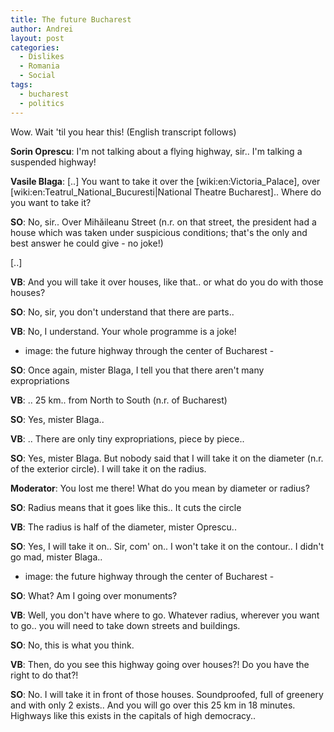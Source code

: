 ```yaml
---
title: The future Bucharest
author: Andrei
layout: post
categories:
  - Dislikes
  - Romania
  - Social
tags:
  - bucharest
  - politics
---
```

Wow. Wait 'til you hear this! (English transcript follows)

<!--YouTube Error: bad URL entered-->



**Sorin Oprescu**: I'm not talking about a flying highway, sir.. I'm talking a suspended highway!

**Vasile Blaga**: [..] You want to take it over the [wiki:en:Victoria\_Palace], over [wiki:en:Teatrul\_National_Bucuresti|National Theatre Bucharest].. Where do you want to take it?

**SO**: No, sir.. Over Mihăileanu Street (n.r. on that street, the president had a house which was taken under suspicious conditions; that's the only and best answer he could give - no joke!)

[..]

**VB**: And you will take it over houses, like that.. or what do you do with those houses?

**SO**: No, sir, you don't understand that there are parts..

**VB**: No, I understand. Your whole programme is a joke!

- image: the future highway through the center of Bucharest -

**SO**: Once again, mister Blaga, I tell you that there aren't many expropriations

**VB**: .. 25 km.. from North to South (n.r. of Bucharest)

**SO**: Yes, mister Blaga..

**VB**: .. There are only tiny expropriations, piece by piece..

**SO**: Yes, mister Blaga. But nobody said that I will take it on the diameter (n.r. of the exterior circle). I will take it on the radius.

**Moderator**: You lost me there! What do you mean by diameter or radius?

**SO**: Radius means that it goes like this.. It cuts the circle

**VB**: The radius is half of the diameter, mister Oprescu..

**SO**: Yes, I will take it on.. Sir, com' on.. I won't take it on the contour.. I didn't go mad, mister Blaga..

- image: the future highway through the center of Bucharest -

**SO**: What? Am I going over monuments?

**VB**: Well, you don't have where to go. Whatever radius, wherever you want to go.. you will need to take down streets and buildings.

**SO**: No, this is what you think.

**VB**: Then, do you see this highway going over houses?! Do you have the right to do that?!

**SO**: No. I will take it in front of those houses. Soundproofed, full of greenery and with only 2 exists.. And you will go over this 25 km in 18 minutes. Highways like this exists in the capitals of high democracy..